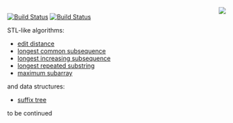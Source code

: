 <img align="right" src="https://user-images.githubusercontent.com/3381451/40880432-5b9e7086-66b9-11e8-9718-4b1ea4eae317.png">

[![Build Status](https://travis-ci.org/storm-ptr/step.svg?branch=master)](https://travis-ci.org/storm-ptr/step)
[![Build Status](https://ci.appveyor.com/api/projects/status/github/storm-ptr/step?svg=true&branch=master)](https://ci.appveyor.com/project/storm-ptr/step/branch/master)

STL-like algorithms:
- [edit distance](https://en.wikipedia.org/wiki/Edit_distance)
- [longest common subsequence](https://en.wikipedia.org/wiki/Longest_common_subsequence_problem)
- [longest increasing subsequence](https://en.wikipedia.org/wiki/Longest_increasing_subsequence)
- [longest repeated substring](https://en.wikipedia.org/wiki/Longest_repeated_substring_problem)
- [maximum subarray](https://en.wikipedia.org/wiki/Maximum_subarray_problem)

and data structures:
- [suffix tree](https://en.wikipedia.org/wiki/Suffix_tree)

to be continued
